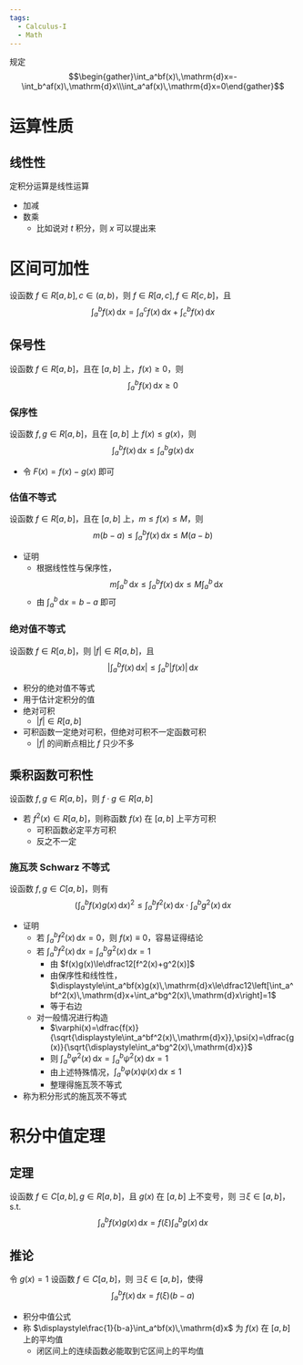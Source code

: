 ```yaml
---
tags:
  - Calculus-I
  - Math
---
```

规定
$$\begin{gather}\int_a^bf(x)\,\mathrm{d}x=-\int_b^af(x)\,\mathrm{d}x\\\int_a^af(x)\,\mathrm{d}x=0\end{gather}$$
# 运算性质
## 线性性
定积分运算是线性运算
- 加减
- 数乘
	- 比如说对 $t$ 积分，则 $x$ 可以提出来
# 区间可加性
设函数 $f\in R[a,b],c\in(a,b)$，则 $f\in R[a,c],f\in R[c,b]$，且
$$\int_a^bf(x)\,\mathrm{d}x=\int_a^cf(x)\,\mathrm{d}x+\int_c^bf(x)\,\mathrm{d}x$$
## 保号性
设函数 $f\in R[a,b]$，且在 $[a,b]$ 上，$f(x)\ge0$，则$$\int_a^bf(x)\,\mathrm{d}x\ge0$$
### 保序性
设函数 $f,g\in R[a,b]$，且在 $[a,b]$ 上 $f(x)\le g(x)$，则
$$\int_a^bf(x)\,\mathrm{d}x\le\int_a^bg(x)\,\mathrm{d}x$$
- 令 $F(x)=f(x)-g(x)$ 即可
### 估值不等式
设函数 $f\in R[a,b]$，且在 $[a,b]$ 上，$m\le f(x)\le M$，则
$$m(b-a)\le\int_a^bf(x)\,\mathrm{d}x\le M(a-b)$$
- 证明
	- 根据线性性与保序性，
  $$m\int_a^b\,\mathrm{d}x\le\int_a^bf(x)\,\mathrm{d}x\le M\int_a^b\,\mathrm{d}x$$
	- 由 $\displaystyle\int_a^b\,\mathrm{d}x=b-a$ 即可
### 绝对值不等式
设函数 $f\in R[a,b]$，则 $|f|\in R[a,b]$，且
$$\left|\int_a^bf(x)\,\mathrm{d}x\right|\le\int_a^b|f(x)|\,\mathrm{d}x$$
- 积分的绝对值不等式
- 用于估计定积分的值
- 绝对可积
	- $|f|\in R[a,b]$
- 可积函数一定绝对可积，但绝对可积不一定函数可积
	- $|f|$ 的间断点相比 $f$ 只少不多
## 乘积函数可积性
设函数 $f,g\in R[a,b]$，则 $f\cdot g\in R[a,b]$
- 若 $f^2(x)\in R[a,b]$，则称函数 $f(x)$ 在 $[a,b]$ 上平方可积
	- 可积函数必定平方可积
	- 反之不一定
### 施瓦茨 Schwarz 不等式
设函数 $f,g\in C[a,b]$，则有
$$\left(\int_a^bf(x)g(x)\,\mathrm{d}x\right)^2\le\int_a^bf^2(x)\,\mathrm{d}x\cdot\int_a^bg^2(x)\,\mathrm{d}x$$

- 证明
	- 若 $\displaystyle\int_a^bf^2(x)\,\mathrm{d}x=0$，则 $f(x)\equiv0$，容易证得结论
	- 若 $\displaystyle\int_a^bf^2(x)\,\mathrm{d}x=\int_a^bg^2(x)\,\mathrm{d}x=1$
		- 由 $f(x)g(x)\le\dfrac12[f^2(x)+g^2(x)]$
		- 由保序性和线性性，$\displaystyle\int_a^bf(x)g(x)\,\mathrm{d}x\le\dfrac12\left[\int_a^bf^2(x)\,\mathrm{d}x+\int_a^bg^2(x)\,\mathrm{d}x\right]=1$
		- 等于右边
	- 对一般情况进行构造
		- $\varphi(x)=\dfrac{f(x)}{\sqrt{\displaystyle\int_a^bf^2(x)\,\mathrm{d}x}},\psi(x)=\dfrac{g(x)}{\sqrt{\displaystyle\int_a^bg^2(x)\,\mathrm{d}x}}$
		- 则 $\displaystyle\int_a^b\varphi^2(x)\,\mathrm{d}x=\int_a^b\psi^2(x)\,\mathrm{d}x=1$
		- 由上述特殊情况，$\displaystyle\int_a^b\varphi(x)\psi(x)\,\mathrm{d}x\le1$
		- 整理得施瓦茨不等式
- 称为积分形式的施瓦茨不等式
# 积分中值定理
## 定理
设函数 $f\in C[a,b],g\in R[a,b]$，且 $g(x)$ 在 $[a,b]$ 上不变号，则 $\exists\xi\in[a,b]$，s.t.
$$\int_a^bf(x)g(x)\,\mathrm{d}x=f(\xi)\int_a^bg(x)\,\mathrm{d}x$$
## 推论
令 $g(x)=1$
设函数 $f\in C[a,b]$，则 $\exists\xi\in[a,b]$，使得
$$\int_a^bf(x)\,\mathrm{d}x=f(\xi)(b-a)$$
- 积分中值公式
- 称 $\displaystyle\frac{1}{b-a}\int_a^bf(x)\,\mathrm{d}x$ 为 $f(x)$ 在 $[a,b]$ 上的平均值
	- 闭区间上的连续函数必能取到它区间上的平均值

